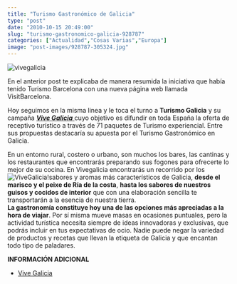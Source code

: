 ```yaml
---
title: "Turismo Gastronómico de Galicia"
type: "post"
date: "2010-10-15 20:49:00"
slug: "turismo-gastronomico-galicia-928787"
categories: ["Actualidad","Cosas Varias","Europa"]
image: "post-images/928787-305324.jpg"
---
```


 ![vivegalicia](post-images/928787-305324.jpg "vivegalicia")

En el anterior post te explicaba de manera resumida la iniciativa que había tenido Turismo Barcelona con una nueva página web llamada VisitBarcelona.

Hoy seguimos en la misma linea y le toca el turno a **Turismo Galicia** y su campaña [***Vive Galicia*** ](http://www.vivegalicia.es/index.php?lang=es) cuyo objetivo es difundir en toda España la oferta de receptivo turístico a través de 71 paquetes de Turismo experiencial. Entre sus propuestas destacaría su apuesta por el Turismo Gastronómico en Galicia.

En un entorno rural, costero o urbano, son muchos los bares, las cantinas y los restaurantes que encontrarás preparando sus fogones para ofrecerte lo mejor de su cocina. En Vivegalicia encontrarás un recorrido por los ![ViveGalicia!](post-images/928787-305322.jpg "ViveGalicia!")sabores y aromas más característicos de Galicia, **desde el marisco y el peixe de Ría de la costa**, **hasta los sabores de nuestros guisos y cocidos de interior** que con una elaboración sencilla te transportarán a la esencia de nuestra tierra.  
**La gastronomía constituye hoy una de las opciones más apreciadas a la hora de viajar**. Por sí misma mueve masas en ocasiones puntuales, pero la actividad turística necesita siempre de ideas innovadoras y exclusivas, que podrás incluir en tus expectativas de ocio. Nadie puede negar la variedad de productos y recetas que llevan la etiqueta de Galicia y que encantan todo tipo de paladares.

**INFORMACIÓN ADICIONAL**

- [Vive Galicia](http://www.vivegalicia.es/index.php?lang=es)